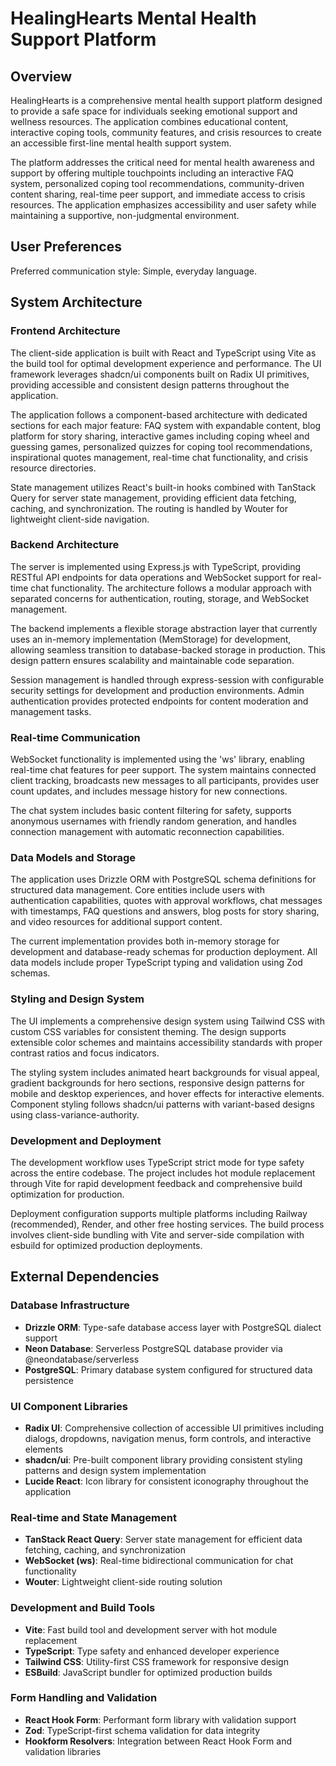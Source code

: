 # HealingHearts Mental Health Support Platform

## Overview

HealingHearts is a comprehensive mental health support platform designed to provide a safe space for individuals seeking emotional support and wellness resources. The application combines educational content, interactive coping tools, community features, and crisis resources to create an accessible first-line mental health support system.

The platform addresses the critical need for mental health awareness and support by offering multiple touchpoints including an interactive FAQ system, personalized coping tool recommendations, community-driven content sharing, real-time peer support, and immediate access to crisis resources. The application emphasizes accessibility and user safety while maintaining a supportive, non-judgmental environment.

## User Preferences

Preferred communication style: Simple, everyday language.

## System Architecture

### Frontend Architecture
The client-side application is built with React and TypeScript using Vite as the build tool for optimal development experience and performance. The UI framework leverages shadcn/ui components built on Radix UI primitives, providing accessible and consistent design patterns throughout the application.

The application follows a component-based architecture with dedicated sections for each major feature: FAQ system with expandable content, blog platform for story sharing, interactive games including coping wheel and guessing games, personalized quizzes for coping tool recommendations, inspirational quotes management, real-time chat functionality, and crisis resource directories.

State management utilizes React's built-in hooks combined with TanStack Query for server state management, providing efficient data fetching, caching, and synchronization. The routing is handled by Wouter for lightweight client-side navigation.

### Backend Architecture
The server is implemented using Express.js with TypeScript, providing RESTful API endpoints for data operations and WebSocket support for real-time chat functionality. The architecture follows a modular approach with separated concerns for authentication, routing, storage, and WebSocket management.

The backend implements a flexible storage abstraction layer that currently uses an in-memory implementation (MemStorage) for development, allowing seamless transition to database-backed storage in production. This design pattern ensures scalability and maintainable code separation.

Session management is handled through express-session with configurable security settings for development and production environments. Admin authentication provides protected endpoints for content moderation and management tasks.

### Real-time Communication
WebSocket functionality is implemented using the 'ws' library, enabling real-time chat features for peer support. The system maintains connected client tracking, broadcasts new messages to all participants, provides user count updates, and includes message history for new connections.

The chat system includes basic content filtering for safety, supports anonymous usernames with friendly random generation, and handles connection management with automatic reconnection capabilities.

### Data Models and Storage
The application uses Drizzle ORM with PostgreSQL schema definitions for structured data management. Core entities include users with authentication capabilities, quotes with approval workflows, chat messages with timestamps, FAQ questions and answers, blog posts for story sharing, and video resources for additional support content.

The current implementation provides both in-memory storage for development and database-ready schemas for production deployment. All data models include proper TypeScript typing and validation using Zod schemas.

### Styling and Design System
The UI implements a comprehensive design system using Tailwind CSS with custom CSS variables for consistent theming. The design supports extensible color schemes and maintains accessibility standards with proper contrast ratios and focus indicators.

The styling system includes animated heart backgrounds for visual appeal, gradient backgrounds for hero sections, responsive design patterns for mobile and desktop experiences, and hover effects for interactive elements. Component styling follows shadcn/ui patterns with variant-based designs using class-variance-authority.

### Development and Deployment
The development workflow uses TypeScript strict mode for type safety across the entire codebase. The project includes hot module replacement through Vite for rapid development feedback and comprehensive build optimization for production.

Deployment configuration supports multiple platforms including Railway (recommended), Render, and other free hosting services. The build process involves client-side bundling with Vite and server-side compilation with esbuild for optimized production deployments.

## External Dependencies

### Database Infrastructure
- **Drizzle ORM**: Type-safe database access layer with PostgreSQL dialect support
- **Neon Database**: Serverless PostgreSQL database provider via @neondatabase/serverless
- **PostgreSQL**: Primary database system configured for structured data persistence

### UI Component Libraries
- **Radix UI**: Comprehensive collection of accessible UI primitives including dialogs, dropdowns, navigation menus, form controls, and interactive elements
- **shadcn/ui**: Pre-built component library providing consistent styling patterns and design system implementation
- **Lucide React**: Icon library for consistent iconography throughout the application

### Real-time and State Management
- **TanStack React Query**: Server state management for efficient data fetching, caching, and synchronization
- **WebSocket (ws)**: Real-time bidirectional communication for chat functionality
- **Wouter**: Lightweight client-side routing solution

### Development and Build Tools
- **Vite**: Fast build tool and development server with hot module replacement
- **TypeScript**: Type safety and enhanced developer experience
- **Tailwind CSS**: Utility-first CSS framework for responsive design
- **ESBuild**: JavaScript bundler for optimized production builds

### Form Handling and Validation
- **React Hook Form**: Performant form library with validation support
- **Zod**: TypeScript-first schema validation for data integrity
- **Hookform Resolvers**: Integration between React Hook Form and validation libraries